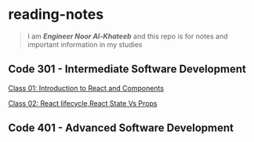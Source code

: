 # reading-notes

> I am **_Engineer Noor Al-Khateeb_** and this repo is for notes and important information in my studies


## Code 301 - Intermediate Software Development
[Class 01: Introduction to React and Components](https://github.com/Noor696/reading-notes0/blob/main/class1.md)

[Class 02: React lifecycle,React State Vs Props](https://github.com/Noor696/reading-notes0/blob/main/class2.md)

## Code 401 - Advanced Software Development
